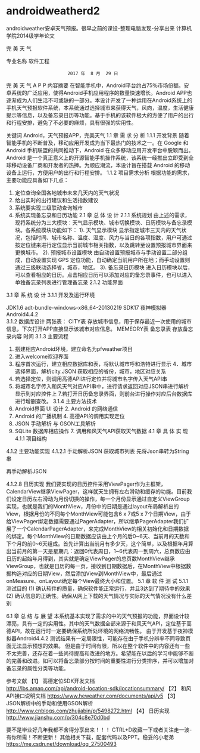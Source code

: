 # androidweatherd2
androidweather安卓天气预报。很早之前的课设-整理电脑发现-分享出来
计算机学院2014级学年论文


完  美  天  气




专业名称     软件工程      






                           2017 年  8 月  29 日




完 美 天 气 A P P
内容摘要  在智能手机中，Android平台约占75％市场份额。安卓系统的广泛应用，使得Android手机应用程序的数量快速增长。Android APP也逐渐成为人们生活不可或缺的一部分。本设计开发了一种运用在Android系统上的手机天气预报软件系统，本系统通过选择城市来获得天气，风向，温度，生活健康提示等信息，以及备忘录日历等功能。基于手机的该软件极大的方便了用户的出行和行程安排，避免了不必要的麻烦，具有很强的实用性。

关键词  Android，天气预报APP，完美天气
1.1 章   需 求 分 析
1.1.1  开发背景
随着智能手机的不断普及，移动应用开发成为当下最热门的技术之一。在 Google 和 Android 手机联盟的共同推动下，Android 在众多移动应用开发平台中脱颖而出。Android 是一个真正意义上的开源智能手机操作系统，该系统一经推出立即受到全球移动设备厂商和开发者的热捧。为顺应潮流，本设计旨在搭载 Android 的移动设备上运行，方便用户的出行和行程安排。
1.1.2	项目需求分析
根据功能的需求，主要功能应具备如下几点： 
1.	定位查询全国各地城市未来几天内的天气状况 
2.	给出实时的出行建议和生活指数建议 
3.	系统要实现三级联动查询城市
4.  系统实现备忘录和日历功能
2.1 章   总 体 设 计
2.1.1  系统规划
由上述的需求，现将系统分为三大模块：天气显示模块、城市切换模块、日历模块与备忘录模块。各系统模块功能如下： 
1). 天气显示模块 
   显示指定城市三天内的天气状况，包括时间、城市名称、温度、湿度、风力与当日的各项指数，用户可通过按定位键来进行定位显示当前城市相关指数，以及跳转至设置预报城市界面来更换城市。
2). 预报城市设置模块 
   由自动设置预报城市与手动设置二部分组成，自动设置实现 GPS 定位功能，自动确定当前用户所在地；而手动设置则通过三级联动选择省，城市，地区。
3). 备忘录日历模块 
   进入日历模块以后，可以查看相应的日历。点击相应日历可以添加对应的备忘录事件，也可以进入单独备忘录列表进行管理备忘录
2.1.2  功能界面 




	

















	
3.1 章   系 统 设 计
3.1.1  开发及运行环境

JDK1.6  			adt-bundle-windows-x86_64-20130219
SDK17				夜神模拟器Android4.4.2		
3.1.2   数据库设计
   两张表：
CITY表 存放城市信息，用于保存最近一次使用的城市信息，下次打开APP直接显示该城市对应信息。
MEMEORY表 备忘录表 存放备忘录内容 时间 
3.1.3  主要流程
1. 搭建相应Android环境，建立命名为pfweather项目
2. 进入welcome欢迎界面
3. 程序首次运行，建立相应数据库和表，将默认城市呼和浩特进行显示
4．城市选择界面，解析city.JSON 获取相应的省份，城市，地区对应关系
5. 若选择定位，则调用高德API进行定位并将城市名字传入天气API串
6. 将城市名字传入和风天气对应API串中，进行请求返回对应JSON串进行解析显示到对应控件上
7.若打开日历备忘录界面，则前台进行操作对应后台数据库进行增删查改。
3.1.4  主要方法技术
1.	Android界面 UI 设计 2.	Android 的网络通信 
3.	Android 的广播机制 4.	高德API的调用实现定位
5.	JSON 手动解析 与 GSON工具解析
6.	SQLite 数据库相应操作 7.  调用和风天气API获取天气数据
4.1 章   具 体 实 现
4.1.1  项目结构





4.1.2  主要功能实现
4.1.2.1 手动解析JSON 获取城市列表
先将Json串转为String串
 
再手动解析JSON







 
4.1.2.8 日历实现
  我们要实现的日历控件采用ViewPager作为主框架，CalendarView继承ViewPager，这样就天生拥有左右滑动和缓存的功能。目前我们设定日历左右滑动为月份切换的操作，每一个月份显示通过自定义ViewGroup实现，也就是我们的MonthView，月份中的日期是通过layout布局解析出的View，根据月份的不同每个MonthView可能包含6 x 7或5 x 7个日期View，由于给ViewPager绑定数据需要通过PagerAdapter，所以继承PagerAdapter我们扩展了一个CalendarPagerAdapter，来完成MonthView的相关初始化和日期数据的绑定。每个MonthView的日期数据应该由上个月的后0~6天、当前月的天数和下个月的前0~6天组成。首先计算出当前月有多少天，这个简单，以及根据年月算出当前月的第一天是星期几：返回0代表周日，1~6代表周一到周六，总页数应由日历的起始年月得到，其实就是确定ViewPager的总页数MonthView继承ViewGroup，也就是日历的每一页，接收到日期数据后，在MonthView中根据数据构造对应的日期View，然后添加View到MonthView中，最后通过onMeasure、onLayout确定每个View最终大小和位置。
5.1 章   软 件 测 试
5.1.1 测试目的
 (1) 确认软件的质量，确保软件能正常运行，并且3达到了期待中的效果 
(2) 确认信息的正确性。确保从网上下载的天气情况与实际的天气情况没有什么差别 




 



6.1 章   总 结 与 展 望
本系统基本实现了需求的中的天气预报的功能，界面设计较漂亮，具有一定的实用性。其中的天气数据全部来源于和风天气API，定位基于高德API，故在运行时一定要确保系统所处环境的网络流畅性。
由于开发基于夜神模拟器Android4.4.2 测试结果有一定局限性，可能存在由于手机分辨率不同导致页面无法显示预想的效果。
但是由于时间有限，所以在整个软件中的内容还有一些不太完善，还存在着一些尚待提高和改进的地方。希望能在以后的学习中能够不断的完善和改进。如可以将备忘录部分按时间的重要性进行分类排序，并可以增加对备忘录的属性分类等功能。

参考文献 
【1】	  高德定位SDK开发文档  
http://lbs.amap.com/api/android-location-sdk/locationsummary/
【2】	  和风API接口说明文档     https://www.heweather.com/documents/api/v5
【3】	JSON解析中的手动和使用GSON解析
http://www.cnblogs.com/zhujiabin/p/5498272.html
【4】 日历实现 
http://www.jianshu.com/p/304c8e70d0bd



要不是毕业好几年我都不舍得分享出来！！！
CTRL+D收藏一下或者关注走一波-有你所需！不断更新！
其他相关下载，配套代码以及PPT。稳妥的小老弟
https://me.csdn.net/download/qq_27500493


